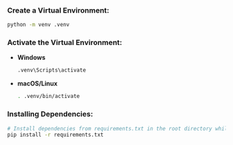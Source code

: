 ### Create a Virtual Environment:

```bash
python -m venv .venv
```

### Activate the Virtual Environment:

- **Windows**

  ```bash
  .venv\Scripts\activate
  ```

- **macOS/Linux**
  ```bash
  . .venv/bin/activate
  ```

### Installing Dependencies:

```bash
# Install dependencies from requirements.txt in the root directory while in the virtual environment
pip install -r requirements.txt
```
